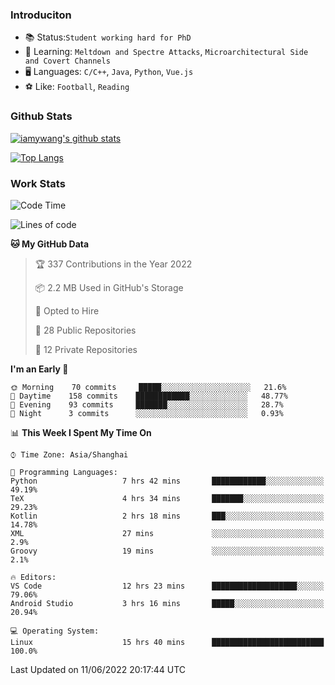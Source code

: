 ### Introduciton

- 📚 Status:`Student working hard for PhD`
- 🔎 Learning: `Meltdown and Spectre Attacks`, `Microarchitectural Side and Covert Channels`
- 🖥️ Languages: `C/C++`, `Java`, `Python`, `Vue.js`
- ⚽ Like: `Football`, `Reading`

### Github Stats

[![iamywang's github stats](https://github-readme-stats.vercel.app/api?username=iamywang&count_private=true&show_icons=true)]()

[![Top Langs](https://github-readme-stats.vercel.app/api/top-langs/?username=iamywang&layout=compact)]()

### Work Stats

<!--START_SECTION:waka-->
![Code Time](http://img.shields.io/badge/Code%20Time-391%20hrs%2018%20mins-blue)

![Lines of code](https://img.shields.io/badge/From%20Hello%20World%20I%27ve%20Written--40%20Thousand%20lines%20of%20code-blue)

**🐱 My GitHub Data** 

> 🏆 337 Contributions in the Year 2022
 > 
> 📦 2.2 MB Used in GitHub's Storage 
 > 
> 💼 Opted to Hire
 > 
> 📜 28 Public Repositories 
 > 
> 🔑 12 Private Repositories  
 > 
**I'm an Early 🐤** 

```text
🌞 Morning    70 commits     █████░░░░░░░░░░░░░░░░░░░░   21.6% 
🌆 Daytime    158 commits    ████████████░░░░░░░░░░░░░   48.77% 
🌃 Evening    93 commits     ███████░░░░░░░░░░░░░░░░░░   28.7% 
🌙 Night      3 commits      ░░░░░░░░░░░░░░░░░░░░░░░░░   0.93%

```


📊 **This Week I Spent My Time On** 

```text
⌚︎ Time Zone: Asia/Shanghai

💬 Programming Languages: 
Python                   7 hrs 42 mins       ████████████░░░░░░░░░░░░░   49.19% 
TeX                      4 hrs 34 mins       ███████░░░░░░░░░░░░░░░░░░   29.23% 
Kotlin                   2 hrs 18 mins       ███░░░░░░░░░░░░░░░░░░░░░░   14.78% 
XML                      27 mins             ░░░░░░░░░░░░░░░░░░░░░░░░░   2.9% 
Groovy                   19 mins             ░░░░░░░░░░░░░░░░░░░░░░░░░   2.1%

🔥 Editors: 
VS Code                  12 hrs 23 mins      ███████████████████░░░░░░   79.06% 
Android Studio           3 hrs 16 mins       █████░░░░░░░░░░░░░░░░░░░░   20.94%

💻 Operating System: 
Linux                    15 hrs 40 mins      █████████████████████████   100.0%

```


 Last Updated on 11/06/2022 20:17:44 UTC
<!--END_SECTION:waka-->
